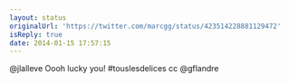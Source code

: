 ```yaml
---
layout: status
originalUrl: 'https://twitter.com/marcgg/status/423514228881129472'
isReply: true
date: 2014-01-15 17:57:15
---
```


@jlalleve Oooh lucky you! #touslesdelices cc @gflandre
